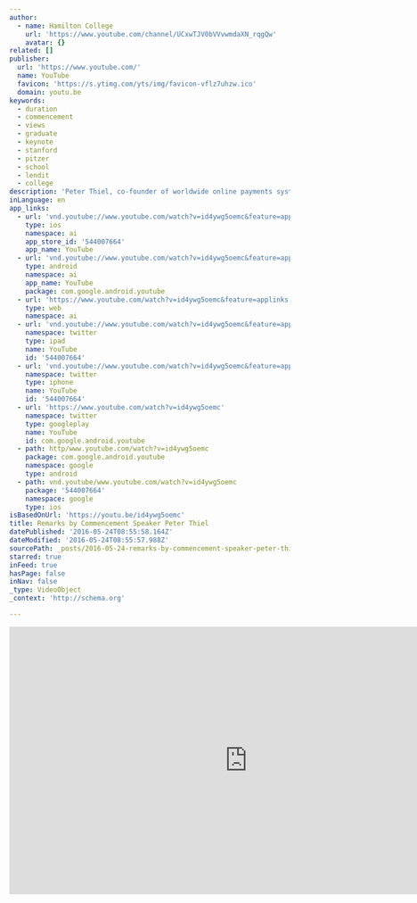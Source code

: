 ```yaml
---
author:
  - name: Hamilton College
    url: 'https://www.youtube.com/channel/UCxwTJV0bVVvwmdaXN_rqgQw'
    avatar: {}
related: []
publisher:
  url: 'https://www.youtube.com/'
  name: YouTube
  favicon: 'https://s.ytimg.com/yts/img/favicon-vflz7uhzw.ico'
  domain: youtu.be
keywords:
  - duration
  - commencement
  - views
  - graduate
  - keynote
  - stanford
  - pitzer
  - school
  - lendit
  - college
description: 'Peter Thiel, co-founder of worldwide online payments system PayPal, delivered the Commencement address at Hamilton College on May 22, 2016.'
inLanguage: en
app_links:
  - url: 'vnd.youtube://www.youtube.com/watch?v=id4ywg5oemc&feature=applinks'
    type: ios
    namespace: ai
    app_store_id: '544007664'
    app_name: YouTube
  - url: 'vnd.youtube://www.youtube.com/watch?v=id4ywg5oemc&feature=applinks'
    type: android
    namespace: ai
    app_name: YouTube
    package: com.google.android.youtube
  - url: 'https://www.youtube.com/watch?v=id4ywg5oemc&feature=applinks'
    type: web
    namespace: ai
  - url: 'vnd.youtube://www.youtube.com/watch?v=id4ywg5oemc&feature=applinks'
    namespace: twitter
    type: ipad
    name: YouTube
    id: '544007664'
  - url: 'vnd.youtube://www.youtube.com/watch?v=id4ywg5oemc&feature=applinks'
    namespace: twitter
    type: iphone
    name: YouTube
    id: '544007664'
  - url: 'https://www.youtube.com/watch?v=id4ywg5oemc'
    namespace: twitter
    type: googleplay
    name: YouTube
    id: com.google.android.youtube
  - path: http/www.youtube.com/watch?v=id4ywg5oemc
    package: com.google.android.youtube
    namespace: google
    type: android
  - path: vnd.youtube/www.youtube.com/watch?v=id4ywg5oemc
    package: '544007664'
    namespace: google
    type: ios
isBasedOnUrl: 'https://youtu.be/id4ywg5oemc'
title: Remarks by Commencement Speaker Peter Thiel
datePublished: '2016-05-24T08:55:58.164Z'
dateModified: '2016-05-24T08:55:57.988Z'
sourcePath: _posts/2016-05-24-remarks-by-commencement-speaker-peter-thiel.md
starred: true
inFeed: true
hasPage: false
inNav: false
_type: VideoObject
_context: 'http://schema.org'

---
```

<iframe src="https://cdn.embedly.com/widgets/media.html?src=https%3A%2F%2Fwww.youtube.com%2Fembed%2Fid4ywg5oemc%3Ffeature%3Doembed&amp;url=http%3A%2F%2Fwww.youtube.com%2Fwatch%3Fv%3Did4ywg5oemc&amp;image=https%3A%2F%2Fi.ytimg.com%2Fvi%2Fid4ywg5oemc%2Fhqdefault.jpg&amp;key=b7d04c9b404c499eba89ee7072e1c4f7&amp;type=text%2Fhtml&amp;schema=youtube" width="854" height="480" scrolling="no" frameborder="0" allowfullscreen="" style=""></iframe>